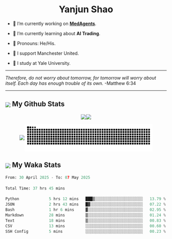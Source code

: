 

<h1 align="center">Yanjun Shao</h1>

- 🐒 I’m currently working on **[MedAgents](https://github.com/gersteinlab/MedAgents)**.

- 🦧 I’m currently learning about **AI Trading**.

- 🦍 Pronouns: He/His.

- 👹 I support Manchester United.

- 🐶 I study at Yale University.

---

<i> Therefore, do not worry about tomorrow, for tomorrow will worry about itself. Each day has enough trouble of its own. </i> -Matthew 6:34

---

<h2><img src="https://emojis.slackmojis.com/emojis/images/1579216111/7550/pikachu_wave.gif?1579216111" align="center" width="28" /> My Github Stats</h2>

<p align="center"><img align="center" src = "https://github-readme-stats.vercel.app/api?username=super-dainiu&show_icons=true&count_private=true&theme=tokyonight&hide=issues&line_height=30" width="400px"><img align="center" src = "https://github-readme-streak-stats.herokuapp.com/?user=super-dainiu&theme=tokyonight" width="400px"></p>

<p align="center"><img align="center" width="400px" src="https://github-readme-stats.vercel.app/api/top-langs/?username=super-dainiu&layout=compact&theme=tokyonight&hide=html,tex,jupyter%20notebook"><img align="center" width="400px" src="https://github.com/super-dainiu/super-dainiu/blob/output/github-contribution-grid-snake.svg"></p>

<h2><img src="https://emojis.slackmojis.com/emojis/images/1579216111/7550/pikachu_wave.gif?1579216111" align="center" width="28" /> My Waka Stats</h2>

<!--START_SECTION:waka-->

```python
From: 30 April 2025 - To: 07 May 2025

Total Time: 37 hrs 45 mins

Python             5 hrs 12 mins   ███▒░░░░░░░░░░░░░░░░░░░░░   13.79 %
JSON               2 hrs 43 mins   █▓░░░░░░░░░░░░░░░░░░░░░░░   07.22 %
Bash               1 hr 6 mins     ▓░░░░░░░░░░░░░░░░░░░░░░░░   02.95 %
Markdown           28 mins         ▒░░░░░░░░░░░░░░░░░░░░░░░░   01.24 %
Text               18 mins         ▒░░░░░░░░░░░░░░░░░░░░░░░░   00.83 %
CSV                13 mins         ░░░░░░░░░░░░░░░░░░░░░░░░░   00.60 %
SSH Config         5 mins          ░░░░░░░░░░░░░░░░░░░░░░░░░   00.23 %
```

<!--END_SECTION:waka-->
